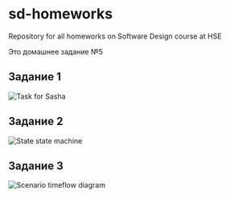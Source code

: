 # sd-homeworks
Repository for all homeworks on Software Design course at HSE

Это домашнее задание №5

## Задание 1
![Task for Sasha](todo.png)

## Задание 2
![State state machine](todo.png)

## Задание 3
![Scenario timeflow diagram](todo.png)
